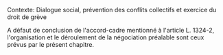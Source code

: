 Contexte: Dialogue social, prévention des conflits  collectifs et exercice du droit de grève

A défaut de conclusion de l'accord-cadre mentionné à l'article L. 1324-2, l'organisation et le déroulement de la négociation préalable sont ceux prévus par le présent chapitre.